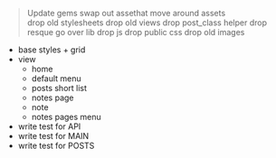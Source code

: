 > Update gems
> swap out assethat
> move around assets  
> drop old stylesheets
> drop old views
> drop post_class helper
> drop resque
> go over lib
> drop js
> drop public css
> drop old images   
- base styles + grid
- view
  - home
  - default menu
  - posts short list 
  - notes page
  - note
  - notes pages menu
- write test for API
- write test for MAIN
- write test for POSTS 